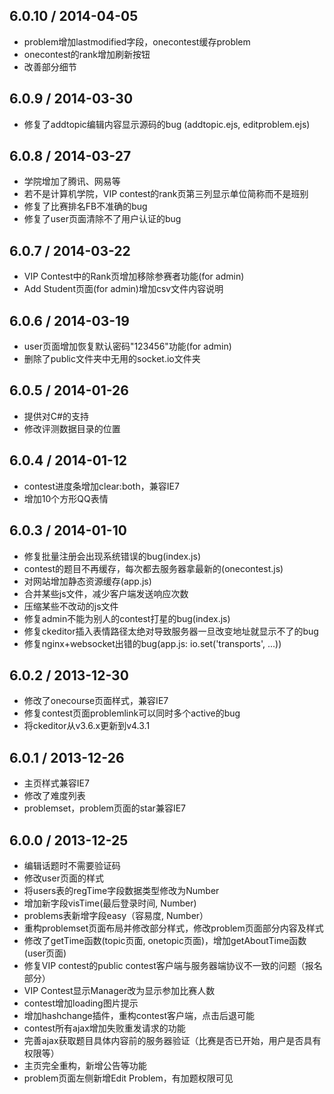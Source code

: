 ## 6.0.10 / 2014-04-05
* problem增加lastmodified字段，onecontest缓存problem
* onecontest的rank增加刷新按钮
* 改善部分细节

## 6.0.9 / 2014-03-30
* 修复了addtopic编辑内容显示源码的bug (addtopic.ejs, editproblem.ejs)

## 6.0.8 / 2014-03-27
* 学院增加了腾讯、网易等
* 若不是计算机学院，VIP contest的rank页第三列显示单位简称而不是班别
* 修复了比赛排名FB不准确的bug
* 修复了user页面清除不了用户认证的bug

## 6.0.7 / 2014-03-22
* VIP Contest中的Rank页增加移除参赛者功能(for admin)
* Add Student页面(for admin)增加csv文件内容说明

## 6.0.6 / 2014-03-19
* user页面增加恢复默认密码"123456"功能(for admin)
* 删除了public文件夹中无用的socket.io文件夹

## 6.0.5 / 2014-01-26
* 提供对C#的支持
* 修改评测数据目录的位置

## 6.0.4 / 2014-01-12
* contest进度条增加clear:both，兼容IE7
* 增加10个方形QQ表情

## 6.0.3 / 2014-01-10
* 修复批量注册会出现系统错误的bug(index.js)
* contest的题目不再缓存，每次都去服务器拿最新的(onecontest.js)
* 对网站增加静态资源缓存(app.js)
* 合并某些js文件，减少客户端发送响应次数
* 压缩某些不改动的js文件
* 修复admin不能为别人的contest打星的bug(index.js)
* 修复ckeditor插入表情路径太绝对导致服务器一旦改变地址就显示不了的bug
* 修复nginx+websocket出错的bug(app.js: io.set('transports', ...))

## 6.0.2 / 2013-12-30
* 修改了onecourse页面样式，兼容IE7
* 修复contest页面problemlink可以同时多个active的bug
* 将ckeditor从v3.6.x更新到v4.3.1

## 6.0.1 / 2013-12-26
* 主页样式兼容IE7
* 修改了难度列表
* problemset，problem页面的star兼容IE7

## 6.0.0 / 2013-12-25
* 编辑话题时不需要验证码
* 修改user页面的样式
* 将users表的regTime字段数据类型修改为Number
* 增加新字段visTime(最后登录时间, Number)
* problems表新增字段easy（容易度, Number）
* 重构problemset页面布局并修改部分样式，修改problem页面部分内容及样式
* 修改了getTime函数(topic页面, onetopic页面)，增加getAboutTime函数(user页面)
* 修复VIP contest的public contest客户端与服务器端协议不一致的问题（报名部分）
* VIP Contest显示Manager改为显示参加比赛人数
* contest增加loading图片提示
* 增加hashchange插件，重构contest客户端，点击后退可能
* contest所有ajax增加失败重发请求的功能
* 完善ajax获取题目具体内容前的服务器验证（比赛是否已开始，用户是否具有权限等）
* 主页完全重构，新增公告等功能
* problem页面左侧新增Edit Problem，有加题权限可见